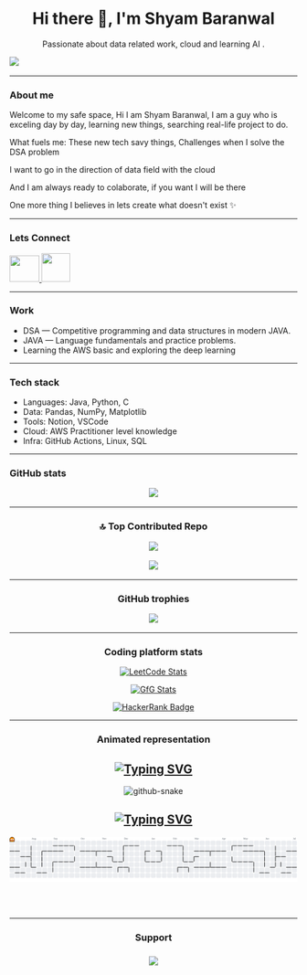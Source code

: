 <!-- Profile README for github.com/<your-username> -->

<h1 align="center">Hi there 👋, I'm Shyam Baranwal</h1>
<p align="center">
  Passionate about data related work, cloud and learning  AI .
</p>

<!-- Badges -->
![](https://komarev.com/ghpvc/?username=Shyam7705)<br>


---

### About me
Welcome to my safe space, Hi I am Shyam Baranwal, I am a guy who is exceling day by day, learning new things, searching real-life project to do.

What fuels me:
These new tech savy things, 
Challenges when I solve the DSA problem

I want to go in the direction of data field with the cloud

And I am always ready to colaborate, if you want I will be there

One more thing I believes in lets create what doesn't exist ✨

---

### Lets Connect
  <a href="mailto:baranwal07shyam.com" target="_blank">
    <code><img height="46" width="52" src="https://logos-world.net/wp-content/uploads/2020/11/Gmail-Logo.png"></code>
  </a>
  <a href="https://www.linkedin.com/in/baranwal07shyam/" target="_blank">
    <code><img height="50" width="50" src="https://cdn-icons-png.flaticon.com/512/174/174857.png"></code>
  </a>
  
---

### Work
- DSA — Competitive programming and data structures in modern JAVA.  
- JAVA — Language fundamentals and practice problems.  
- Learning the AWS basic and exploring the deep learning 

---

### Tech stack
- Languages: Java, Python, C  
- Data: Pandas, NumPy, Matplotlib
- Tools: Notion, VSCode
- Cloud: AWS Practitioner level knowledge   
- Infra: GitHub Actions, Linux, SQL

---

### GitHub stats

<div align = center>

![](https://nirzak-streak-stats.vercel.app/?user=Shyam7705&theme=highcontrast&hide_border=false)<br/>

---

### 🔝 Top Contributed Repo
![](https://github-contributor-stats.vercel.app/api?username=Shyam7705&limit=5&theme=dark&combine_all_yearly_contributions=true)


<!-- Activity Graph -->
<p align="center">
  <img src="https://github-readme-activity-graph.vercel.app/graph?username=Shyam7705&theme=tokyo-night" />
</p>

---

### GitHub trophies
<p align="center">
  <img src="https://github-profile-trophy.vercel.app/?username=Shyam7705&theme=tokyonight&no-frame=true&no-bg=true&margin-w=8&row=1&column=7" />
</p>

---

### Coding platform stats

<!-- LeetCode -->
<p align="center">
  <a href="https://leetcode.com/Shyamac/">
    <img src="https://leetcard.jacoblin.cool/Shyamac?theme=dark&font=JetBrains%20Mono&ext=heatmap" width="600" alt="LeetCode Stats"/>
  </a>
</p>

<!-- GeeksforGeeks -->
<p align="center">
  <a href="https://auth.geeksforgeeks.org/user/baranwal8k15/practice/">
    <img src="https://geeks-for-geeks-stats-card.vercel.app/?username=baranwal8k15&theme=dark" width="600" alt="GfG Stats"/>
  </a>
</p>

<!-- HackerRank -->
<p align="center">
  <a href="https://www.hackerrank.com/profile/baranwal07shyam">
    <img src="https://img.shields.io/badge/HackerRank-baranwal07shyam-2EC866?style=for-the-badge&logo=hackerrank&logoColor=white" alt="HackerRank Badge"/>
  </a>
</p>

---

### Animated representation

<!-- Pacman path on contributions -->
<!-- Snake eating contributions (auto-generated by workflow below) -->
<div align=center>
  
<h2 align="center"><a href="https://git.io/typing-svg"><img src="https://readme-typing-svg.demolab.com?font=Righteous&size=35&duration=4000&pause=1000&center=true&vCenter=true&width=500&height=70&lines=%F0%9F%90%8D+SNAKE+Eating+my;Github+contribution+Graph+!!...." alt="Typing SVG" /></a></h2>
  
<picture>
  <source media="(prefers-color-scheme: dark)" srcset="https://raw.githubusercontent.com/tobiasmeyhoefer/tobiasmeyhoefer/output/github-snake-dark.svg" />
  <source media="(prefers-color-scheme: light)" srcset="https://raw.githubusercontent.com/tobiasmeyhoefer/tobiasmeyhoefer/output/github-snake.svg" />
  <img alt="github-snake" src="https://raw.githubusercontent.com/tobiasmeyhoefer/tobiasmeyhoefer/output/github-snake.svg" />
</picture>

<div align=center>
<h2 align="center"><a href="https://git.io/typing-svg"><img src="https://readme-typing-svg.demolab.com?font=Righteous&size=35&duration=4000&pause=1000&center=true&vCenter=true&width=500&height=70&lines=%F0%9F%9F%A1%F0%9F%91%BB+PACMAN+eating+my;Github+contribution+Graph+!!.." alt="Typing SVG" /></a></h2>

<picture>
  <source media="(prefers-color-scheme: dark)" srcset="https://raw.githubusercontent.com/gitcrusher/gitcrusher/output1/pacman-contribution-graph-dark.svg">
  <source media="(prefers-color-scheme: light)" srcset="https://raw.githubusercontent.com/gitcrusher/gitcrusher/output1/pacman-contribution-graph.svg">
  <img alt="pacman contribution graph" src="https://raw.githubusercontent.com/gitcrusher/gitcrusher/output1/pacman-contribution-graph.svg">
</picture>



<h2 align="center"> </h2>
<br>

---

### Support
<h3 align="center">
    <img src="https://readme-typing-svg.herokuapp.com/?font=Righteous&size=25&center=true&vCenter=true&width=500&height=70&duration=4000&lines=If+anything+here+helped,;+consider+giving+a+⭐,;+to+the+repos+pinned+above+message+me+:)">
</h3>
